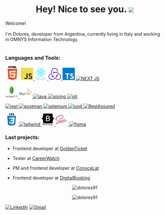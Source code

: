 <h1 align="center">Hey! Nice to see you.  <img src="https://media.giphy.com/media/hvRJCLFzcasrR4ia7z/giphy.gif" width="25px"></h1>

Welcome! <br></br>
I'm Dolores, developer from  Argentina, currently living in Italy and working in OMNYS Information Technology.
<br></br>

<h3 align="left">Languages and Tools:</h3>
<p align="left"> 
  <a href="https://developer.mozilla.org/en-US/docs/Web/HTML" target="_blank" rel="noreferrer">
  <img src="https://raw.githubusercontent.com/devicons/devicon/master/icons/html5/html5-original-wordmark.svg" alt="html5" width="45" height="45"/></a>
  <a href="https://developer.mozilla.org/en-US/docs/Web/JavaScript" target="_blank" rel="noreferrer">
  <img src="https://raw.githubusercontent.com/devicons/devicon/master/icons/javascript/javascript-original.svg" alt="javascript" width="40" height="40"/> </a>
<a href="https://reactjs.org/" target="_blank" rel="noreferrer">
  <img src="https://raw.githubusercontent.com/devicons/devicon/master/icons/react/react-original-wordmark.svg" alt="react" width="40" height="40"/> </a>
<a href="https://es.redux.js.org/" target="_blank" rel="noreferrer">
  <img src="https://raw.githubusercontent.com/devicons/devicon/master/icons/redux/redux-original.svg" alt="redux" width="40" height="40"/>
</a>
<a href="https://redux.js.org" target="_blank" rel="noreferrer"></a>
<a href="https://www.typescriptlang.org/" target="_blank" rel="noreferrer">
  <img src="https://raw.githubusercontent.com/devicons/devicon/master/icons/typescript/typescript-original.svg" alt="typescript" width="40" height="40"/>
</a>
<a href="https://nextjs.org/" target="_blank" rel="noreferrer">
  <img src="https://pulkitgangwar.gallerycdn.vsassets.io/extensions/pulkitgangwar/nextjs-snippets/1.0.1/1678968590213/Microsoft.VisualStudio.Services.Icons.Default" alt="NEXT JS" width="40" height="40"/>
</a>

<a></a>
<a href="https://www.mongodb.com/" target="_blank" rel="noreferrer">
  <img src="https://raw.githubusercontent.com/devicons/devicon/master/icons/mongodb/mongodb-original-wordmark.svg" alt="mongodb" width="40" height="40"/>
</a>
<a href="https://mysql.com" target="_blank" rel="noreferrer">
  <img src="https://raw.githubusercontent.com/devicons/devicon/master/icons/mysql/mysql-original-wordmark.svg" alt="mysql" width="40" height="40"/>
</a>
 <a href="https://www.java.com/es/" target="_blank" rel="noreferrer">
  <img src="https://encrypted-tbn0.gstatic.com/images?q=tbn:ANd9GcRv1LVykojIwTJKstyEfjNSopUMgoIEdmroaw&usqp=CAU" alt="java" width="35" height="40"/>
</a>
<a href="https://spring.io/" target="_blank" rel="noreferrer">
  <img src="https://www.vectorlogo.zone/logos/springio/springio-icon.svg" alt="spring" width="40" height="40"/>
</a>
<a href="https://git-scm.com/" target="_blank" rel="noreferrer">
  <img src="https://www.vectorlogo.zone/logos/git-scm/git-scm-icon.svg" alt="git" width="40" height="40"/>
</a>
 
<a></a>   

   <a href="https://jestjs.io/" target="_blank" rel="noreferrer">
     <img src="https://www.vectorlogo.zone/logos/jestjsio/jestjsio-icon.svg" alt="jest" width="40" height="40"/>   </a>
   <a href="https://www.postman.com/" target="_blank" rel="noreferrer">
     <img src="https://www.vectorlogo.zone/logos/getpostman/getpostman-icon.svg" alt="postman" width="40" height="40"/> 
   <a href="https://www.selenium.dev/" target=_blank rel="noreferrer"><img src="https://raw.githubusercontent.com/detain/svg-logos/780f25886640cef088af994181646db2f6b1a3f8/svg/selenium-logo.svg" alt="selenium" width="40" height="40"/>
    <a href="https://junit.org/junit5/" target=_blank rel="noreferrer"> <img src="https://developrogramming.com/wp-content/uploads/2021/11/1_J8sjpKQJswCKiPUYVefbgQ.jpeg" alt="junit" width="45" height="35"/>
   <a href="https://rest-assured.io/" target="_blank" rel="noreferrer">
     <img src="https://avatars.githubusercontent.com/u/19369327?s=200&v=4" alt="RestAssured" width="45" height="45"/>    </a>

<a></a>
<a href="https://www.w3schools.com/css/" target="_blank" rel="noreferrer">
  <img src="https://raw.githubusercontent.com/devicons/devicon/master/icons/css3/css3-original-wordmark.svg" alt="css3" width="40" height="40"/> </a>
<a href="https://tailwindcss.com/" target="_blank" rel="noreferrer">
  <img src="https://www.vectorlogo.zone/logos/tailwindcss/tailwindcss-icon.svg" alt="tailwind" width="40" height="40"/> </a>
<a href="https://getbootstrap.com" target="_blank" rel="noreferrer">
  <img src="https://raw.githubusercontent.com/devicons/devicon/master/icons/bootstrap/bootstrap-plain-wordmark.svg" alt="bootstrap" width="40" height="40"/>
</a>
<a href="https://sass-lang.com/" target="_blank" rel="noreferrer">
  <img src="https://raw.githubusercontent.com/devicons/devicon/master/icons/sass/sass-original.svg" alt="sass" width="40" height="40"/>
</a>
<a href="https://www.figma.com/" target="_blank" rel="noreferrer">
  <img src="https://www.vectorlogo.zone/logos/figma/figma-icon.svg" alt="figma" width="40" height="40"/>
</a>

  
 
  


  <h3> Last projects: </h3>

- Frontend developer at [GoldenTicket](https://github.com/dolores91/DH_Final_Project_2_Frontend)
  
- Tester at [CareerWatch](https://github.com/No-Country/S8-12-T-Java-React)
  
- PM and frontend developer at [ConoceLat](https://github.com/No-Country/c10-57-t-reactchallenge-mern)
  
- Frontend developer at [DigitalBooking](https://github.com/dolores91/DigitalBooking) 


<p align="center"> 
  <img src="https://github-readme-stats.vercel.app/api/top-langs/?username=dolores91&layout=compact&langs_count=5&theme=midnight-purple" alt="dolores91" />
</p>

<p align="center"> 
  <img src="https://github-readme-stats.vercel.app/api?username=dolores91&show_icons=true&theme=midnight-purple" alt="dolores91" />
</p>   


<a href="https://www.linkedin.com/in/dolores-aleman/" target="_blank"><img src="https://img.shields.io/badge/LinkedIn-0077B5?style=for-the-badge&logo=linkedin&logoColor=white" alt="LinkedIn"></a> <a href="mailto:doloresalemang@gmail.com"><img src="https://img.shields.io/badge/Gmail-D14836?style=for-the-badge&logo=gmail&logoColor=white" alt="Gmail"></a>


